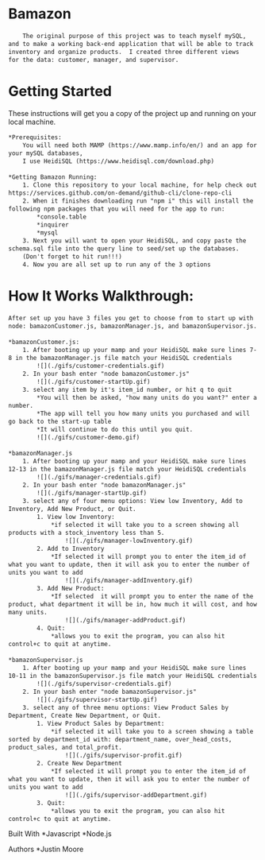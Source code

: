 # Bamazon
        The original purpose of this project was to teach myself mySQL,
    and to make a working back-end application that will be able to track 
    inventory and organize products.  I created three different views
    for the data: customer, manager, and supervisor.  

# Getting Started
These instructions will get you a copy of the project up and running on your local machine.

    *Prerequisites:
        You will need both MAMP (https://www.mamp.info/en/) and an app for your mySQL databases,
        I use HeidiSQL (https://www.heidisql.com/download.php)

    *Getting Bamazon Running:
        1. Clone this repository to your local machine, for help check out https://services.github.com/on-demand/github-cli/clone-repo-cli
        2. When it finishes downloading run "npm i" this will install the following npm packages that you will need for the app to run:
            *console.table
            *inquirer
            *mysql
        3. Next you will want to open your HeidiSQL, and copy paste the schema.sql file into the query line to seed/set up the databases.  
        (Don't forget to hit run!!!)
        4. Now you are all set up to run any of the 3 options

# How It Works Walkthrough:
    After set up you have 3 files you get to choose from to start up with node: bamazonCustomer.js, bamazonManager.js, and bamazonSupervisor.js.

    *bamazonCustomer.js:
        1. After booting up your mamp and your HeidiSQL make sure lines 7-8 in the bamazonManager.js file match your HeidiSQL credentials
            ![](./gifs/customer-credentials.gif)
        2. In your bash enter "node bamazonCustomer.js"
            ![](./gifs/customer-startUp.gif)
        3. select any item by it's item_id number, or hit q to quit
            *You will then be asked, "how many units do you want?" enter a number.
            *The app will tell you how many units you purchased and will go back to the start-up table
            *It will continue to do this until you quit.
            ![](./gifs/customer-demo.gif)
    
    *bamazonManager.js
        1. After booting up your mamp and your HeidiSQL make sure lines 12-13 in the bamazonManager.js file match your HeidiSQL credentials
            ![](./gifs/manager-credentials.gif)
        2. In your bash enter "node bamazonManager.js"
            ![](./gifs/manager-startUp.gif)
        3. select any of four menu options: View low Inventory, Add to Inventory, Add New Product, or Quit.  
            1. View low Inventory:
                *if selected it will take you to a screen showing all products with a stock_inventory less than 5.
                    ![](./gifs/manager-lowInventory.gif)
            2. Add to Inventory
                *If selected it will prompt you to enter the item_id of what you want to update, then it will ask you to enter the number of units you want to add
                    ![](./gifs/manager-addInventory.gif)
            3. Add New Product:
                *If selected  it will prompt you to enter the name of the product, what department it will be in, how much it will cost, and how many units.
                    ![](./gifs/manager-addProduct.gif)
            4. Quit:
                *allows you to exit the program, you can also hit control+c to quit at anytime.
    
    *bamazonSupervisor.js
        1. After booting up your mamp and your HeidiSQL make sure lines 10-11 in the bamazonSupervisor.js file match your HeidiSQL credentials
            ![](./gifs/supervisor-credentials.gif)
        2. In your bash enter "node bamazonSupervisor.js"
            ![](./gifs/supervisor-startUp.gif)
        3. select any of three menu options: View Product Sales by Department, Create New Department, or Quit.  
            1. View Product Sales by Department:
                *if selected it will take you to a screen showing a table sorted by department_id with: department_name, over_head_costs, product_sales, and total_profit.
                    ![](./gifs/supervisor-profit.gif)
            2. Create New Department
                *If selected it will prompt you to enter the item_id of what you want to update, then it will ask you to enter the number of units you want to add
                    ![](./gifs/supervisor-addDepartment.gif)
            3. Quit:
                *allows you to exit the program, you can also hit control+c to quit at anytime.

Built With
    *Javascript
    *Node.js

Authors
    *Justin Moore